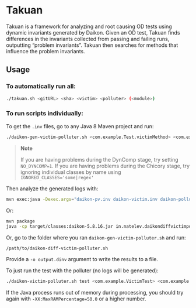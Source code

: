 # Takuan

Takuan is a framework for analyzing and root causing OD tests using dynamic invariants generated by Daikon. Given an OD test, Takuan finds differences in the invariants collected from passing and failing runs, outputting “problem invariants”. Takuan then searches for methods that influence the problem invariants.

## Usage

### To automatically run all:

```bash
./takuan.sh <gitURL> <sha> <victim> <polluter> (<module>)
```

### To run scripts individually:

To get the `.inv` files, go to any Java 8 Maven project and run:

```bash
./daikon-gen-victim-polluter.sh <com.example.Test.victimMethod> <com.example.Test.polluterMethod>
```

> **Note**
>
> If you are having problems during the DynComp stage, try setting `NO_DYNCOMP=1`.
> If you are having problems during the Chicory stage, try ignoring individual classes by name using `IGNORED_CLASSES='some|regex'`

Then analyze the generated logs with:

```bash
mvn exec:java -Dexec.args="daikon-pv.inv daikon-victim.inv daikon-polluter.inv"
```

Or:

```bash
mvn package
java -cp target/classes:daikon-5.8.16.jar in.natelev.daikondiffvictimpolluter.DaikonDiffVictimPolluter daikon-pv.inv daikon-victim.inv daikon-polluter.inv
```

Or, go to the folder where you ran `daikon-gen-victim-polluter.sh` and run:

```
/path/to/daikon-diff-victim-polluter.sh
```

Provide a `-o output.dinv` argument to write the results to a file.

To just run the test with the polluter (no logs will be generated):

```bash
./daikon-victim-polluter.sh test <com.example.VictimTest> <com.example.PolluterTest>
```

If the Java process runs out of memory during processing, you should try again with `-XX:MaxRAMPercentage=50.0` or a higher number.

